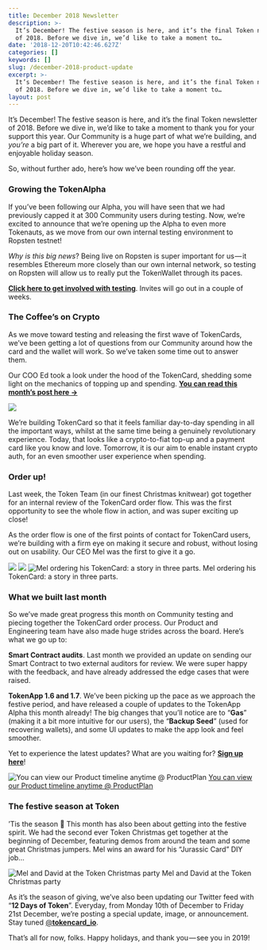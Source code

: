 ```yaml
---
title: December 2018 Newsletter
description: >-
  It’s December! The festive season is here, and it’s the final Token newsletter
  of 2018. Before we dive in, we’d like to take a moment to…
date: '2018-12-20T10:42:46.627Z'
categories: []
keywords: []
slug: /december-2018-product-update
excerpt: >-
  It’s December! The festive season is here, and it’s the final Token newsletter
  of 2018. Before we dive in, we’d like to take a moment to…
layout: post
---
```


It’s December! The festive season is here, and it’s the final Token newsletter of 2018. Before we dive in, we’d like to take a moment to thank you for your support this year. Our Community is a huge part of what we’re building, and _you’re_ a big part of it. Wherever you are, we hope you have a restful and enjoyable holiday season.

So, without further ado, here’s how we’ve been rounding off the year.

### Growing the TokenAlpha

If you’ve been following our Alpha, you will have seen that we had previously capped it at 300 Community users during testing. Now, we’re excited to announce that we’re opening up the Alpha to even more Tokenauts, as we move from our own internal testing environment to Ropsten testnet!

_Why is this big news_? Being live on Ropsten is super important for us — it resembles Ethereum more closely than our own internal network, so testing on Ropsten will allow us to really put the TokenWallet through its paces.

[**Click here to get involved with testing**](http://eepurl.com/ga21Yn). Invites will go out in a couple of weeks.

### The Coffee’s on Crypto

As we move toward testing and releasing the first wave of TokenCards, we’ve been getting a lot of questions from our Community around how the card and the wallet will work. So we’ve taken some time out to answer them.

Our COO Ed took a look under the hood of the TokenCard, shedding some light on the mechanics of topping up and spending. [**You can read this month’s post here →**](https://medium.com/tokencard/the-coffees-on-crypto-%EF%B8%8F-a-deep-dive-into-how-your-tokencard-will-work-71fe81845b6f)

![](/images/1__Ila4As2qP6r1djon1W3m5Q.gif)

We’re building TokenCard so that it feels familiar day-to-day spending in all the important ways, whilst at the same time being a genuinely revolutionary experience. Today, that looks like a crypto-to-fiat top-up and a payment card like you know and love. Tomorrow, it is our aim to enable instant crypto auth, for an even smoother user experience when spending.

### Order up!

Last week, the Token Team (in our finest Christmas knitwear) got together for an internal review of the TokenCard order flow. This was the first opportunity to see the whole flow in action, and was super exciting up close!

As the order flow is one of the first points of contact for TokenCard users, we’re building with a firm eye on making it secure and robust, without losing out on usability. Our CEO Mel was the first to give it a go.

![](/images/1__ltO6cR8Y2K9HlWTPPQpKZQ.png)
![](/images/1__Ni11pxXIJo9nhp__ms9myhA.jpeg)
![Mel ordering his TokenCard: a story in three parts.](/images/1__XTVlJBNjyl__B__dI2QRkX9Q.jpeg)
Mel ordering his TokenCard: a story in three parts.

### What we built last month

So we’ve made great progress this month on Community testing and piecing together the TokenCard order process. Our Product and Engineering team have also made huge strides across the board. Here’s what we go up to:

**Smart Contract audits**. Last month we provided an update on sending our Smart Contract to two external auditors for review. We were super happy with the feedback, and have already addressed the edge cases that were raised.

**TokenApp 1.6 and 1.7**. We’ve been picking up the pace as we approach the festive period, and have released a couple of updates to the TokenApp Alpha this month already! The big changes that you’ll notice are to “**Gas**” (making it a bit more intuitive for our users), the “**Backup Seed**” (used for recovering wallets), and some UI updates to make the app look and feel smoother.

Yet to experience the latest updates? What are you waiting for? [**Sign up here**](http://eepurl.com/ga21Yn)!

![[You can view our Product timeline anytime @ ProductPlan](https://app.productplan.com/p/WKmCZlrSDYGGdjB9HtBUJZKA9Cl6PCXD)](/images/1__PbPUiKxbUPD9CmAhDoOUZQ.png)
[You can view our Product timeline anytime @ ProductPlan](https://app.productplan.com/p/WKmCZlrSDYGGdjB9HtBUJZKA9Cl6PCXD)

### The festive season at Token

’Tis the season 🎄 This month has also been about getting into the festive spirit. We had the second ever Token Christmas get together at the beginning of December, featuring demos from around the team and some great Christmas jumpers. Mel wins an award for his “Jurassic Card” DIY job…

![Mel and David at the Token Christmas party](/images/1__7zozmNLHiFbtD3BitnEY5w.jpeg)
Mel and David at the Token Christmas party

As it’s the season of giving, we’ve also been updating our Twitter feed with “**12 Days of Token**”. Everyday, from Monday 10th of December to Friday 21st December, we’re posting a special update, image, or announcement. Stay tuned [@**tokencard\_io**](https://twitter.com/tokencard_io).

That’s all for now, folks. Happy holidays, and thank you — see you in 2019!